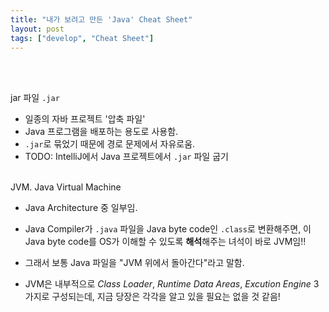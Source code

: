 ```yaml
---
title: "내가 보려고 만든 'Java' Cheat Sheet"
layout: post
tags: ["develop", "Cheat Sheet"]
---
```


<br/>

<br><span class="statement-title">jar 파일</span> `.jar`<br>

- 일종의 자바 프로젝트 '압축 파일'
- Java 프로그램을 배포하는 용도로 사용함.
- `.jar`로 묶었기 때문에 경로 문제에서 자유로움.
- TODO: IntelliJ에서 Java 프로젝트에서 `.jar` 파일 굽기


<br><span class="statement-title">JVM.</span> Java Virtual Machine<br>

- Java Architecture 중 일부임.
- Java Compiler가 `.java` 파일을 Java byte code인 `.class`로 변환해주면, 이 Java byte code를 OS가 이해할 수 있도록 **해석**해주는 녀석이 바로 JVM임!!
- 그래서 보통 Java 파일을 "JVM 위에서 돌아간다"라고 말함.

- JVM은 내부적으로 *Class Loader*, *Runtime Data Areas*, *Excution Engine* 3가지로 구성되는데, 지금 당장은 각각을 알고 있을 필요는 없을 것 같음!






